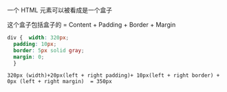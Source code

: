 一个 HTML 元素可以被看成是一个盒子

这个盒子包括盒子的 = Content + Padding + Border + Margin

```css
div {  width: 320px;  
  padding: 10px;  
  border: 5px solid gray;  
  margin: 0;
  }
```

`320px (width)+20px(left + right padding)+ 10px(left + right border) + 0px (left + right margin)  = 350px`


